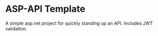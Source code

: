 # ASP-API Template

A simple asp.net project for quickly standing up an API. Includes JWT validation.
